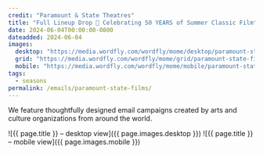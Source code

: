 ```yaml
---
credit: "Paramount & State Theatres"
title: "Full Lineup Drop 🍿 Celebrating 50 YEARS of Summer Classic Film"
date: 2024-06-04T00:00:00-0800
dateadded: 2024-06-04
images:
  desktop: "https://media.wordfly.com/wordfly/mome/desktop/paramount-state-films.jpg"
  grid: "https://media.wordfly.com/wordfly/mome/grid/paramount-state-films.jpg"
  mobile: "https://media.wordfly.com/wordfly/mome/mobile/paramount-state-films.jpg"
tags:
  - seasons
permalink: /emails/paramount-state-films/
---
```

We feature thoughtfully designed email campaigns created by arts and culture organizations from around the world.

![{{ page.title }} – desktop view]({{ page.images.desktop }})
![{{ page.title }} – mobile view]({{ page.images.mobile }})
